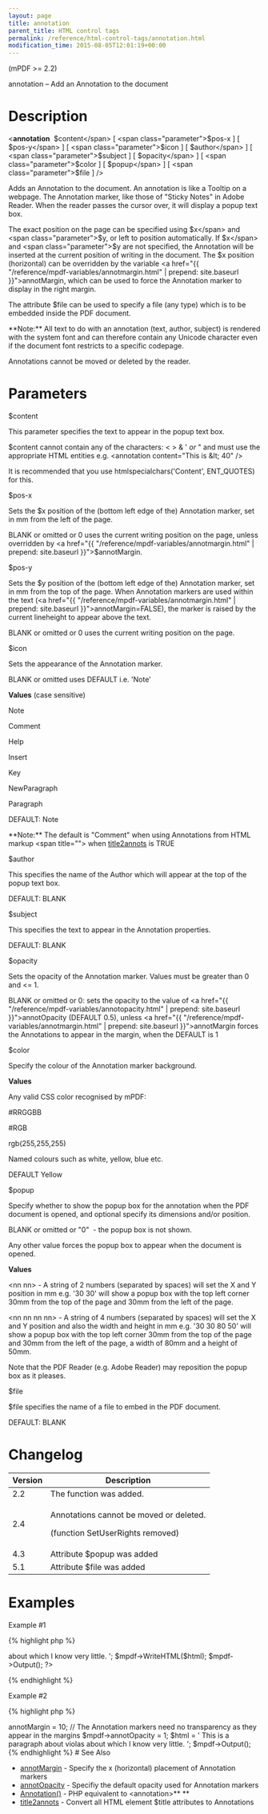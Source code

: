 ```yaml
---
layout: page
title: annotation
parent_title: HTML control tags
permalink: /reference/html-control-tags/annotation.html
modification_time: 2015-08-05T12:01:19+00:00
---
```


(mPDF >= 2.2)

annotation – Add an Annotation to the document

# Description

&lt;**annotation**  <span class="parameter">$content</span> [ <span class="parameter">$pos-x</span> ] [ <span class="parameter">$pos-y</span> ] [ <span class="parameter">$icon</span> ] [ <span class="parameter">$author</span> ] [ <span class="parameter">$subject</span> ] [ <span class="parameter">$opacity</span> ] [ <span class="parameter">$color</span> ] [ <span class="parameter">$popup</span> ] [ <span class="parameter">$file</span> ] /&gt;

Adds an Annotation to the document. An annotation is like a Tooltip on a webpage. The Annotation marker, like those of "Sticky Notes" in Adobe Reader. When the reader passes the cursor over, it will display a popup text box.

The exact position on the page can be specified using <span class="parameter">$x</span> and <span class="parameter">$y</span>, or left to position automatically. If <span class="parameter">$x</span> and <span class="parameter">$y</span> are not specified, the Annotation will be inserted at the current position of writing in the document. The <span class="parameter">$x</span> position (horizontal) can be overridden by the variable <a href="{{ "/reference/mpdf-variables/annotmargin.html" | prepend: site.baseurl }}">annotMargin</a>, which can be used to force the Annotation marker to display in the right margin.

The attribute <span class="parameter">$file</span> can be used to specify a file (any type) which is to be embedded inside the PDF document.

<div class="alert alert-info" role="alert">**Note:** All text to do with an annotation (text, author, subject) is rendered with the system font and can therefore contain any Unicode character even if the document font restricts to a specific codepage.</div>

Annotations cannot be moved or deleted by the reader.

# Parameters

<span class="parameter">$content</span>

This parameter specifies the text to appear in the popup text box.

<span class="parameter">$content</span> cannot contain any of the characters: &lt; &gt; &amp; ' *or* " and must use the appropriate HTML entities e.g. &lt;annotation content="This is &amp;lt; 40" /&gt;

It is recommended that you use htmlspecialchars('Content', ENT_QUOTES) for this.

<span class="parameter">$pos-x</span>

Sets the <span class="parameter">$x</span> position of the (bottom left edge of the) Annotation marker, set in mm from the left of the page.

<span class="smallblock">BLANK</span> or omitted or 0 uses the current writing position on the page, unless overridden by <a href="{{ "/reference/mpdf-variables/annotmargin.html" | prepend: site.baseurl }}">$annotMargin</a>.

<span class="parameter">$pos-y</span>

Sets the <span class="parameter">$y</span> position of the (bottom left edge of the) Annotation marker, set in mm from the top of the page. When Annotation markers are used within the text (<a href="{{ "/reference/mpdf-variables/annotmargin.html" | prepend: site.baseurl }}">annotMargin</a>=<span class="smallblock">FALSE</span>), the marker is raised by the current lineheight to appear above the text.

<span class="smallblock">BLANK</span> or omitted or 0 uses the current writing position on the page.

<span class="parameter">$icon</span>

Sets the appearance of the Annotation marker.

<span class="smallblock">BLANK</span> or omitted uses <span class="smallblock">DEFAULT</span> i.e. 'Note'

**Values** (case sensitive)

Note

Comment

Help

Insert

Key

NewParagraph

Paragraph

<span class="smallblock">DEFAULT:</span> Note

<div class="alert alert-info" role="alert">**Note:** The default is "Comment" when using Annotations from HTML markup &lt;span title=""&gt; when <a href="{{ "/reference/mpdf-variables/title2annots.html" | prepend: site.baseurl }}">title2annots</a> is <span class="smallblock">TRUE</span></div>

<span class="parameter">$author</span>

This specifies the name of the Author which will appear at the top of the popup text box.

<span class="smallblock">DEFAULT</span>: <span class="smallblock">BLANK</span>

<span class="parameter">$subject</span>

This specifies the text to appear in the Annotation properties.

<span class="smallblock">DEFAULT</span>: <span class="smallblock">BLANK</span>

<span class="parameter">$opacity</span>

Sets the opacity of the Annotation marker. Values must be greater than 0 and <= 1.

<span class="smallblock">BLANK</span> or omitted or 0: sets the opacity to the value of <a href="{{ "/reference/mpdf-variables/annotopacity.html" | prepend: site.baseurl }}">annotOpacity</a> (<span class="smallblock">DEFAULT</span> 0.5), unless <a href="{{ "/reference/mpdf-variables/annotmargin.html" | prepend: site.baseurl }}">annotMargin</a> forces the Annotations to appear in the margin, when the <span class="smallblock">DEFAULT</span> is 1

<span class="parameter">$color</span>

Specify the colour of the Annotation marker background.

**Values**

Any valid CSS color recognised by mPDF:

#RRGGBB

#RGB

rgb(255,255,255)

Named colours such as white, yellow, blue etc.

<span class="smallblock">DEFAULT</span> Yellow

<span class="parameter">$popup</span>

Specify whether to show the popup box for the annotation when the PDF document is opened, and optional specify its dimensions and/or position.

<span class="smallblock">BLANK</span> or omitted or "0"  - the popup box is not shown.

Any other value forces the popup box to appear when the document is opened.

**Values**

&lt;nn nn&gt; - A string of 2 numbers (separated by spaces) will set the X and Y position in mm e.g. '30 30' will show a popup box with the top left corner 30mm from the top of the page and 30mm from the left of the page.

&lt;nn nn nn nn&gt; - A string of 4 numbers (separated by spaces) will set the X and Y position and also the width and height in mm e.g. '30 30 80 50' will show a popup box with the top left corner 30mm from the top of the page and 30mm from the left of the page, a width of 80mm and a height of 50mm.

Note that the PDF Reader (e.g. Adobe Reader) may reposition the popup box as it pleases.

<span class="parameter">$file</span>

<span class="parameter">$file</span> specifies the name of a file to embed in the PDF document.

<span class="smallblock">DEFAULT</span>: <span class="smallblock">BLANK</span>

# Changelog

<table class="table"> <thead>
<tr> <th>Version</th><th>Description</th> </tr>
</thead> <tbody>
<tr>
<td>2.2</td>
<td>The function was added.</td>
</tr>
<tr>
<td>2.4</td>
<td>

Annotations cannot be moved or deleted.

(function SetUserRights removed)

</td>
</tr>
<tr>
<td>4.3</td>
<td>Attribute <span class="parameter">$popup</span> was added</td>
</tr>
<tr>
<td>5.1</td>
<td>Attribute <span class="parameter">$file</span> was added</td>
</tr>
</tbody> </table>

# Examples

Example #1

{% highlight php %}
<?php

$mpdf = new mPDF();

$html = '
This is a paragraph about violas<annotation content="Violas are like big violins" /> about which I know very little.
';

$mpdf->WriteHTML($html);

$mpdf->Output();

?>
{% endhighlight %}

Example #2

{% highlight php %}
<?php

$mpdf = new mPDF();

// The Annotation markers will appear 10mm in from the right margin of the page

$mpdf->annotMargin = 10;

// The Annotation markers need no transparency as they appear in the margins

$mpdf->annotOpacity = 1;

$html = '
This is a paragraph about violas<annotation content="Violas are like big violins" /> about which I know very little.
';

$mpdf->Output();
{% endhighlight %}

# See Also

<ul>
<li class="manual_boxlist"><a href="http://uk3.php.net/manual/en/function.explode.php"> </a><a href="{{ "/reference/mpdf-variables/annotmargin.html" | prepend: site.baseurl }}">annotMargin</a> - Specify the x (horizontal) placement of Annotation markers</li>
<li class="manual_boxlist"><a href="{{ "/reference/mpdf-variables/annotopacity.html" | prepend: site.baseurl }}">annotOpacity</a> - Specifiy the default opacity used for Annotation markers</li>
<li class="manual_boxlist"><a href="{{ "/reference/mpdf-functions/annotation.html" | prepend: site.baseurl }}">Annotation()</a> - PHP equivalent to &lt;annotation&gt;**

**</li>
<li class="manual_boxlist"><a href="{{ "/reference/mpdf-variables/title2annots.html" | prepend: site.baseurl }}">title2annots</a> - Convert all HTML element <span class="parameter">$title</span> attributes to Annotations</li>
</ul>
